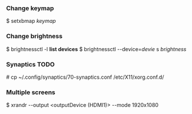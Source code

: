 ### Change keymap
$ setxbmap *keymap*

### Change brightness
$ brightnessctl -l **list devices**
$ brightnessctl --device=*devie* s *brightness*

### Synaptics TODO
\# cp ~/.config/synaptics/70-synaptics.conf /etc/X11/xorg.conf.d/

### Multiple screens 
$ xrandr --output <outputDevice (HDMI1)> --mode 1920x1080
